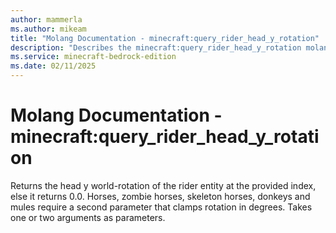 ```yaml
---
author: mammerla
ms.author: mikeam
title: "Molang Documentation - minecraft:query_rider_head_y_rotation"
description: "Describes the minecraft:query_rider_head_y_rotation molang"
ms.service: minecraft-bedrock-edition
ms.date: 02/11/2025 
---
```


# Molang Documentation - minecraft:query_rider_head_y_rotation

Returns the head y world-rotation of the rider entity at the provided index, else it returns 0.0. Horses, zombie horses, skeleton horses, donkeys and mules require a second parameter that clamps rotation in degrees. Takes one or two arguments as parameters.
